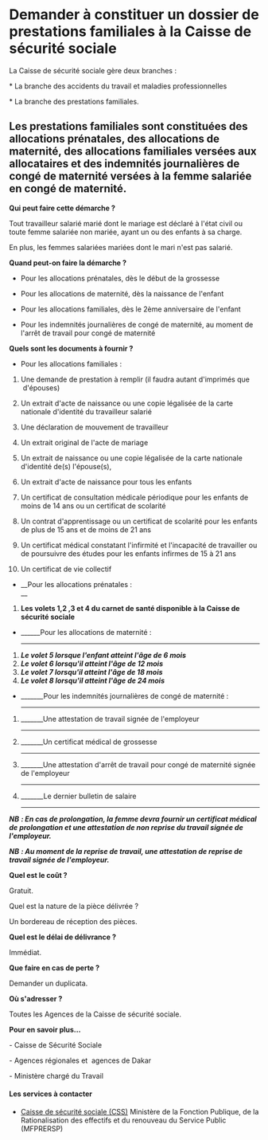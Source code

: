 # Demander à constituer un dossier de prestations familiales à la Caisse de sécurité sociale

La Caisse de sécurité sociale gère deux branches :  
  
  
  
\* La branche des accidents du travail et maladies professionnelles  
  
\* La branche des prestations familiales.  
  
  
  
Les prestations familiales sont constituées des allocations prénatales, des allocations de maternité, des allocations familiales versées aux allocataires et des indemnités journalières de congé de maternité versées à la femme salariée en congé de maternité.
-------------------------------------------------------------------------------------------------------------------------------------------------------------------------------------------------------------------------------------------------------------------------------------------------------------------------------------------------------------------------------------------------------------------------------------------------------------

**Qui peut faire cette démarche ?**

Tout travailleur salarié marié dont le mariage est déclaré à l'état civil ou toute femme salariée non mariée, ayant un ou des enfants à sa charge.

En plus, les femmes salariées mariées dont le mari n'est pas salarié.

**Quand peut-on faire la démarche ?**

*   Pour les allocations prénatales, dès le début de la grossesse  
    
*   Pour les allocations de maternité, dès la naissance de l'enfant  
    
*   Pour les allocations familiales, dès le 2ème anniversaire de l'enfant  
    
*   Pour les indemnités journalières de congé de maternité, au moment de l'arrêt de travail pour congé de maternité

**Quels sont les documents à fournir ?**

*   Pour les allocations familiales :

1.  Une demande de prestation à remplir (il faudra autant d'imprimés que  d'épouses)  
    
2.  Un extrait d'acte de naissance ou une copie légalisée de la carte nationale d'identité du travailleur salarié
3.  Une déclaration de mouvement de travailleur  
    
4.  Un extrait original de l'acte de mariage
5.  Un extrait de naissance ou une copie légalisée de la carte nationale d'identité de(s) l'épouse(s),
6.  Un extrait d'acte de naissance pour tous les enfants
7.  Un certificat de consultation médicale périodique pour les enfants de moins de 14 ans ou un certificat de scolarité
8.  Un contrat d'apprentissage ou un certificat de scolarité pour les enfants de plus de 15 ans et de moins de 21 ans
9.  Un certificat médical constatant l'infirmité et l'incapacité de travailler ou de poursuivre des études pour les enfants infirmes de 15 à 21 ans
10.  Un certificat de vie collectif

*   __Pour les allocations prénatales :  
    __

1.  ____Les volets 1,2 ,3 et 4 du carnet de santé disponible à la Caisse de sécurité sociale____

*   ______Pour les allocations de maternité :  
    ______

1.  _______Le volet 5 lorsque l'enfant atteint l'âge de 6 mois_______
2.  _______Le volet 6 lorsqu'il atteint l'âge de 12 mois_______
3.  _______Le volet 7 lorsqu'il atteint l'âge de 18 mois_______
4.  _______Le volet 8 lorsqu'il atteint l'âge de 24 mois_______

*   _______Pour les indemnités journalières de congé de maternité :  
    _______

1.  _______Une attestation de travail signée de l'employeur  
    _______
2.  _______Un certificat médical de grossesse  
    _______
3.  _______Une attestation d'arrêt de travail pour congé de maternité signée de l'employeur  
    _______
4.  _______Le dernier bulletin de salaire  
    _______

**_______NB_______** _______: En cas de prolongation, la femme devra fournir un certificat médical de prolongation et une attestation de non reprise du travail signée de l'employeur._______

**_______NB_______** _______: Au moment de la reprise de travail, une attestation de reprise de travail signée de l'employeur._______

**Quel est le coût ?**

Gratuit.

Quel est la nature de la pièce délivrée ?

Un bordereau de réception des pièces.

**Quel est le délai de délivrance ?**

Immédiat.

**Que faire en cas de perte ?**

Demander un duplicata.

**Où s'adresser ?**

Toutes les Agences de la Caisse de sécurité sociale.  

**Pour en savoir plus…**

\- Caisse de Sécurité Sociale  

\- Agences régionales et  agences de Dakar

\- Ministère chargé du Travail

#### Les services à contacter

*   [Caisse de sécurité sociale (CSS)](../../../services/caisse-de-securite-sociale-css.md) Ministère de la Fonction Publique, de la Rationalisation des effectifs et du renouveau du Service Public (MFPRERSP)